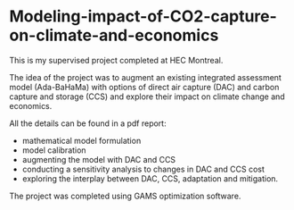 # Modeling-impact-of-CO2-capture-on-climate-and-economics
This is my supervised project completed at HEC Montreal. 

The idea of the project was to augment an existing integrated assessment model (Ada-BaHaMa) with options of direct air capture (DAC) and carbon capture and storage (CCS) and explore their impact on climate change and economics.

All the details can be found in a pdf report:

* mathematical model formulation
* model calibration 
* augmenting the model with DAC and CCS 
* conducting a sensitivity analysis to changes in DAC and CCS cost
* exploring the interplay between DAC, CCS, adaptation and mitigation. 

The project was completed using GAMS optimization software. 
